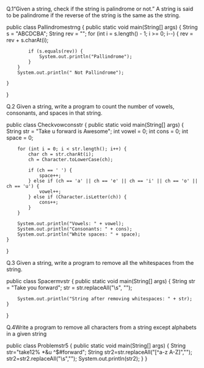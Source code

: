 Q.1“Given a string, check if the string is palindrome or not.” A string is
said to be palindrome if the reverse of the string is the same as the string.

public class Pallindromestrng {
    public static void main(String[] args) {
        String s = "ABCDCBA";
        String rev = "";
        for (int i = s.length() - 1; i >= 0; i--) {
            rev = rev + s.charAt(i);

            if (s.equals(rev)) {
                System.out.println("Pallindrome");
            }
        }
        System.out.println(" Not Pallindrome");

    }
}

Q.2 Given a string, write a program to count the number of vowels, consonants, and spaces in that string.


public class Checkvowconsstr {
    public static void main(String[] args) {
        String str = "Take u forward is Awesome";
        int vowel = 0;
        int cons = 0;
        int space = 0;
        
        for (int i = 0; i < str.length(); i++) {
            char ch = str.charAt(i);
            ch = Character.toLowerCase(ch);
            
            if (ch == ' ') {
                space++;
            } else if (ch == 'a' || ch == 'e' || ch == 'i' || ch == 'o' || ch == 'u') {
                vowel++;
            } else if (Character.isLetter(ch)) {
                cons++;
            }
        }
        
        System.out.println("Vowels: " + vowel);
        System.out.println("Consonants: " + cons);
        System.out.println("White spaces: " + space);
    }
}

Q.3 Given a string, write a program to remove all the whitespaces from the string.


public class Spacermvstr {
    public static void main(String[] args) {
        String str = "Take you forward";
        str = str.replaceAll("\s", "");

        System.out.println("String after removing whitespaces: " + str);
    }
}


Q.4Write a program to remove all characters from a string except alphabets in a given string


public class Problemstr5 {
   public static void main(String[] args)
   {
    String str="take12% *&u ^$#forward";
    String str2=str.replaceAll("[^a-z A-Z]","");
    str2=str2.replaceAll("\\s","");
     System.out.println(str2);
   }
}


